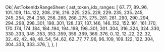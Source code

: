 Ok(
    AstTokenIdxRangeSheet {
        ast_token_idx_ranges: [
            67..77,
            89..96,
            101..109,
            114..122,
            208..216,
            216..225,
            225..229,
            229..235,
            235..245,
            245..254,
            254..258,
            258..268,
            268..275,
            275..281,
            281..290,
            290..294,
            294..298,
            298..301,
            198..301,
            128..137,
            137..146,
            146..152,
            152..161,
            161..170,
            170..174,
            174..184,
            184..194,
            194..198,
            198..301,
            301..304,
            316..324,
            324..330,
            330..333,
            345..353,
            353..359,
            359..369,
            369..376,
            0..12,
            12..22,
            22..32,
            32..42,
            42..48,
            48..54,
            54..62,
            62..77,
            77..96,
            96..109,
            109..122,
            122..304,
            304..333,
            333..376,
        ],
    },
)